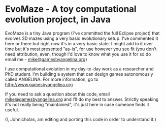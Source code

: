 EvoMaze - A toy computational evolution project, in Java
===

EvoMaze is a tiny Java program (I've committed the full Eclipse project) that evolves 2D mazes using a very basic evolutionary setup. I've commented it here or there but right now it's in a very basic state. I might add to it over time but it's most presented "as-is", for use however you see fit (you don't need attribution, even, though I'd love to know what you use it for so do email me - mike@gamesbyangelina.org)

I use computational evolution in my day-to-day work as a researcher and PhD student. I'm building a system that can design games autonomously called ANGELINA. For more information, go to http://www.gamesbyangelina.org

If you need to ask a question about this code, email mike@gamesbyangelina.org and I'll do my best to answer. Strictly speaking it's not really being "maintained", it's just here in case someone finds it useful.

(I, Johnicholas, am editing and porting this code in order to understand it.)

